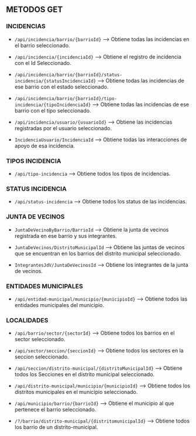 ## METODOS GET

### INCIDENCIAS

- `/api/incidencia/barrio/{barrioId}` --> Obtiene todas las incidencias en el barrio seleccionado.

- `/api/incidencia/{incidenciaId}` --> Obtiene el registro de incidencia con el Id Seleccionado.

- `/api/incidencia/barrio/{barrioId}/status-incidencia/{statusIncidenciaId}` --> Obtiene todas las incidencias de ese barrio con  el estado seleccionado.

- `/api/incidencia/barrio/{barrioId}/tipo-incidencia/{tipoIncidenciaId}` --> Obtiene todas las incidencias de ese barrio con el tipo seleccionado.

- `/api/incidencia/usuario/{usuarioId}` --> Obtiene las incidencias registradas por el usuario seleccionado.

- `IncidenciaUsuario/IncidenciaId` --> Obtiene todas las interacciones de apoyo de esa incidencia.


### TIPOS INCIDENCIA

- `/api/tipo-incidencia` --> Obtiene todos los tipos de incidencias.

### STATUS INCIDENCIA

- `/api/status-incidencia` --> Obtiene todos los status de las incidencias.

### JUNTA DE VECINOS

- `JuntaDeVecinoByBarrio/BarrioId` --> Obtiene la junta de vecinos registrada en ese barrio y sus integrantes.

- `JuntaDeVecinos/DistritoMunicipalId` --> Obtiene las juntas de vecinos que se encuentran en los barrios del distrito municipal seleccionado.

- `IntegrantesJdV/JuntaDeVecinosId` --> Obtiene los integrantes de la junta de vecinos.

### ENTIDADES MUNICIPALES


- `/api/entidad-municipal/municipio/{municipioId}` --> Obtiene todos las entidades municipales del municipio.

### LOCALIDADES

- `/api/barrio/sector/{sectorId}` --> Obtiene todos los barrios en el sector seleccionado.

- `/api/sector/seccion/{seccionId}` --> Obtiene todos los sectores en la seccion seleccionado.

- `/api/seccion/distrito-municipal/{distritoMunicipalId}` --> Obtiene todos los Secciones en el distrito municipal seleccionado.

- `/api/distrito-municipal/municipio/{municipioId}` --> Obtiene todos los distritos municipales en el municipio seleccionado.

- `/api/municipio/barrio/{barrioId}` --> Obtiene el municipio al que pertenece el barrio seleccionado.

- `/?/barrio/distrito-municipal/{distritomunicipalId}` --> Obtiene todos los barrio de un distrito-municipal.


